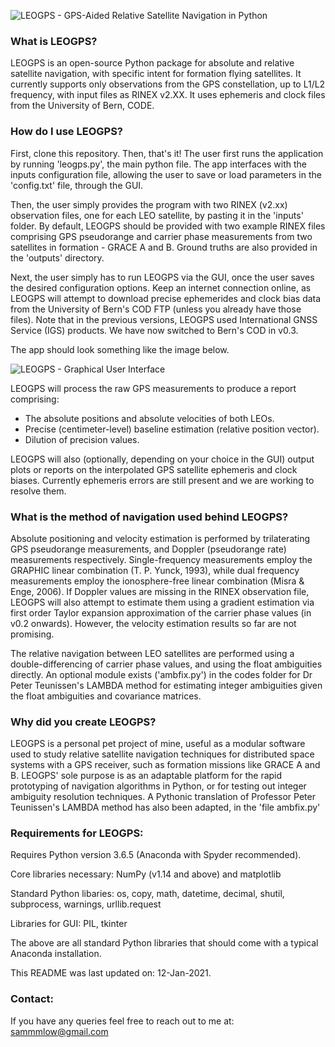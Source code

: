 ![LEOGPS - GPS-Aided Relative Satellite Navigation in Python](https://raw.githubusercontent.com/sammmlow/LEOGPS/master/gui/logo.png)

### What is LEOGPS?
LEOGPS is an open-source Python package for absolute and relative satellite navigation, with specific intent for formation flying satellites. It currently supports only observations from the GPS constellation, up to L1/L2 frequency, with input files as RINEX v2.XX. It uses ephemeris and clock files from the University of Bern, CODE.

### How do I use LEOGPS?

First, clone this repository. Then, that's it! The user first runs the application by running 'leogps.py', the main python file. The app interfaces with the inputs configuration file, allowing the user to save or load parameters in the 'config.txt' file, through the GUI.

Then, the user simply provides the program with two RINEX (v2.xx) observation files, one for each LEO satellite, by pasting it in the 'inputs' folder. By default, LEOGPS should be provided with two example RINEX files comprising GPS pseudorange and carrier phase measurements from two satellites in formation - GRACE A and B. Ground truths are also provided in the 'outputs' directory.

Next, the user simply has to run LEOGPS via the GUI, once the user saves the desired configuration options. Keep an internet connection online, as LEOGPS will attempt to download precise ephemerides and clock bias data from the University of Bern's COD FTP (unless you already have those files). Note that in the previous versions, LEOGPS used International GNSS Service (IGS) products. We have now switched to Bern's COD in v0.3.

The app should look something like the image below.

![LEOGPS - Graphical User Interface](https://raw.githubusercontent.com/sammmlow/LEOGPS/master/gui/gui.jpg)

LEOGPS will process the raw GPS measurements to produce a report comprising:

- The absolute positions and absolute velocities of both LEOs.
- Precise (centimeter-level) baseline estimation (relative position vector).
- Dilution of precision values.

LEOGPS will also (optionally, depending on your choice in the GUI) output plots or reports on the interpolated GPS satellite ephemeris and clock biases. Currently ephemeris errors are still present and we are working to resolve them.

### What is the method of navigation used behind LEOGPS?

Absolute positioning and velocity estimation is performed by trilaterating GPS pseudorange measurements, and Doppler (pseudorange rate) measurements respectively. Single-frequency measurements employ the GRAPHIC linear combination (T. P. Yunck, 1993), while dual frequency measurements employ the ionosphere-free linear combination (Misra & Enge, 2006). If Doppler values are missing in the RINEX observation file, LEOGPS will also attempt to estimate them using a gradient estimation via first order Taylor expansion approximation of the carrier phase values (in v0.2 onwards). However, the velocity estimation results so far are not promising.

The relative navigation between LEO satellites are performed using a double-differencing of carrier phase values, and using the float ambiguities directly. An optional module exists ('ambfix.py') in the codes folder for Dr Peter Teunissen's LAMBDA method for estimating integer ambiguities given the float ambiguities and covariance matrices.

### Why did you create LEOGPS?

LEOGPS is a personal pet project of mine, useful as a modular software used to study relative satellite navigation techniques for distributed space systems with a GPS receiver, such as formation missions like GRACE A and B. LEOGPS' sole purpose is as an adaptable platform for the rapid prototyping of navigation algorithms in Python, or for testing out integer ambiguity resolution techniques. A Pythonic translation of Professor Peter Teunissen's LAMBDA method has also been adapted, in the 'file ambfix.py'

### Requirements for LEOGPS:

Requires Python version 3.6.5 (Anaconda with Spyder recommended).

Core libraries necessary: NumPy (v1.14 and above) and matplotlib

Standard Python libaries: os, copy, math, datetime, decimal, shutil, subprocess, warnings, urllib.request

Libraries for GUI: PIL, tkinter

The above are all standard Python libraries that should come with a typical Anaconda installation.

This README was last updated on: 12-Jan-2021.

### Contact:

If you have any queries feel free to reach out to me at:
sammmlow@gmail.com
